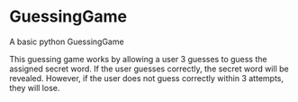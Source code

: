 # GuessingGame
A basic python GuessingGame


This guessing game works by allowing a user 3 guesses to guess the assigned secret word.
If the user guesses correctly, the secret word will be revealed. 
However, if the user does not guess correctly within 3 attempts, they will lose. 
